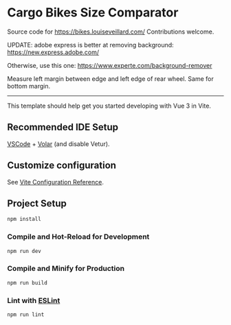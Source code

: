 # Cargo Bikes Size Comparator

Source code for https://bikes.louiseveillard.com/
Contributions welcome.

UPDATE: adobe express is better at removing background: https://new.express.adobe.com/

Otherwise, use this one: https://www.experte.com/background-remover

Measure left margin between edge and left edge of rear wheel.
Same for bottom margin.

---

This template should help get you started developing with Vue 3 in Vite.

## Recommended IDE Setup

[VSCode](https://code.visualstudio.com/) + [Volar](https://marketplace.visualstudio.com/items?itemName=Vue.volar) (and disable Vetur).

## Customize configuration

See [Vite Configuration Reference](https://vitejs.dev/config/).

## Project Setup

```sh
npm install
```

### Compile and Hot-Reload for Development

```sh
npm run dev
```

### Compile and Minify for Production

```sh
npm run build
```

### Lint with [ESLint](https://eslint.org/)

```sh
npm run lint
```
